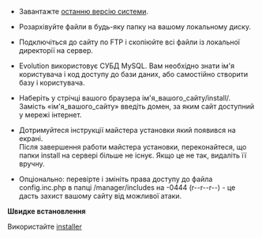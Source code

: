 <ul>
<li><p>Завантажте <a href="https://github.com/evolution-cms/evolution/releases">останню версію системи</a>.</p>

<li><p>Розархівуйте файли в будь-яку папку на вашому локальному диску.</p>

<li><p>Подключіться до сайту по FTP і скопіюйте всі файли із локальної директорії на сервер.</p>

<li><p>Evolution використовує СУБД MySQL. Вам необхідно знати ім'я користувача і код доступу до бази даних, або самостійно створити базу і користувача.</p></li>

<li><p>Наберіть у стрічці вашого браузера ім'я_вашого_сайту/install/. Замість «ім'я_вашого_сайту» введіть домен, за яким сайт доступний у мережі інтернет.</p></li>

<li><p>Дотримуйтеся інструкції майстера установки який появився на екрані.<BR>
Після завершення работи майстера установки, переконайтеся, що папки install на сервері більше не існує. Якщо це не так, видаліть її вручну.</p></li>

<li><p>Опціонально: перевірте і змініть права доступу до  файла config.inc.php в папці /manager/includes на -0444 (r--r--r--) - це дасть захист  вашому сайту від можливої атаки.</p></li>
</ul>
<p><b>Швидке встановлення</b></p>
<p>Використайте <a href="https://github.com/evolution-cms/installer">installer</a></p>
